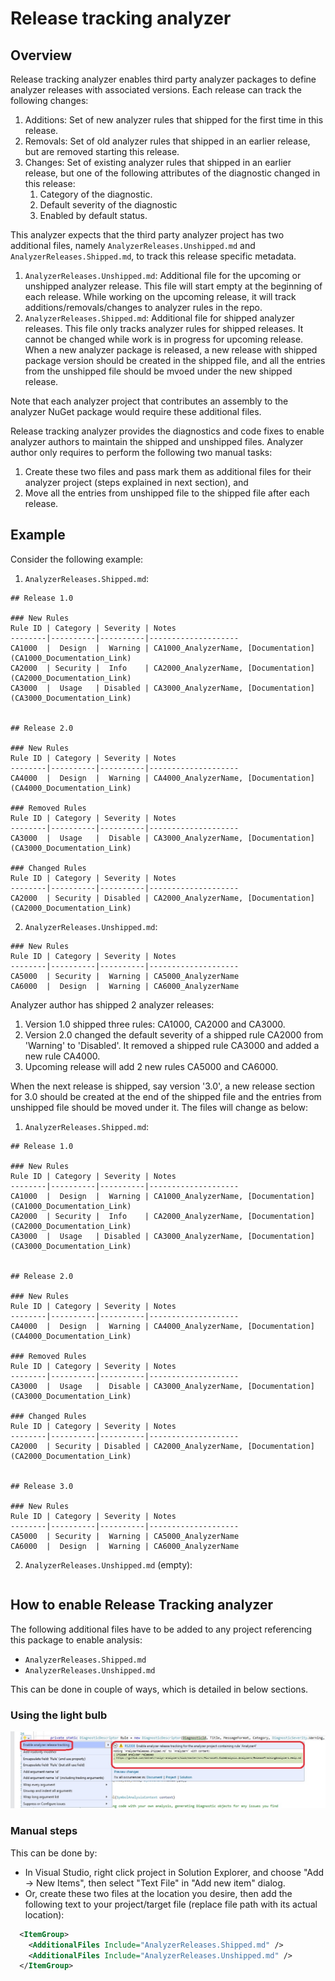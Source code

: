 # Release tracking analyzer

## Overview
Release tracking analyzer enables third party analyzer packages to define analyzer releases with associated versions. Each release can track the following changes:
1. Additions: Set of new analyzer rules that shipped for the first time in this release.
2. Removals: Set of old analyzer rules that shipped in an earlier release, but are removed starting this release.
3. Changes: Set of existing analyzer rules that shipped in an earlier release, but one of the following attributes of the diagnostic changed in this release:
   1. Category of the diagnostic.
   2. Default severity of the diagnostic
   3. Enabled by default status.

This analyzer expects that the third party analyzer project has two additional files, namely `AnalyzerReleases.Unshipped.md` and `AnalyzerReleases.Shipped.md`, to track this release specific metadata.
1. `AnalyzerReleases.Unshipped.md`: Additional file for the upcoming or unshipped analyzer release. This file will start empty at the beginning of each release. While working on the upcoming release, it will track additions/removals/changes to analyzer rules in the repo.
2. `AnalyzerReleases.Shipped.md`: Additional file for shipped analyzer releases. This file only tracks analyzer rules for shipped releases. It cannot be changed while work is in progress for upcoming release. When a new analyzer package is released, a new release with shipped package version should be created in the shipped file, and all the entries from the unshipped file should be mvoed under the new shipped release.

Note that each analyzer project that contributes an assembly to the analyzer NuGet package would require these additional files.

Release tracking analyzer provides the diagnostics and code fixes to enable analyzer authors to maintain the shipped and unshipped files. Analyzer author only requires to perform the following two manual tasks:
1. Create these two files and pass mark them as additional files for their analyzer project (steps explained in next section), and
2. Move all the entries from unshipped file to the shipped file after each release.

## Example
Consider the following example:

1. `AnalyzerReleases.Shipped.md`:

```
## Release 1.0

### New Rules
Rule ID | Category | Severity | Notes
--------|----------|----------|--------------------
CA1000  |  Design  |  Warning | CA1000_AnalyzerName, [Documentation](CA1000_Documentation_Link)
CA2000  | Security |  Info    | CA2000_AnalyzerName, [Documentation](CA2000_Documentation_Link)
CA3000  |  Usage   | Disabled | CA3000_AnalyzerName, [Documentation](CA3000_Documentation_Link)


## Release 2.0

### New Rules
Rule ID | Category | Severity | Notes
--------|----------|----------|--------------------
CA4000  |  Design  |  Warning | CA4000_AnalyzerName, [Documentation](CA4000_Documentation_Link)

### Removed Rules
Rule ID | Category | Severity | Notes
--------|----------|----------|--------------------
CA3000  |  Usage   |  Disable | CA3000_AnalyzerName, [Documentation](CA3000_Documentation_Link)

### Changed Rules
Rule ID | Category | Severity | Notes
--------|----------|----------|--------------------
CA2000  | Security | Disabled | CA2000_AnalyzerName, [Documentation](CA2000_Documentation_Link)
```

2. `AnalyzerReleases.Unshipped.md`:
```
### New Rules
Rule ID | Category | Severity | Notes
--------|----------|----------|--------------------
CA5000  | Security |  Warning | CA5000_AnalyzerName
CA6000  |  Design  |  Warning | CA6000_AnalyzerName
```

Analyzer author has shipped 2 analyzer releases:
1. Version 1.0 shipped three rules: CA1000, CA2000 and CA3000.
2. Version 2.0 changed the default severity of a shipped rule CA2000 from 'Warning' to 'Disabled'. It removed a shipped rule CA3000 and added a new rule CA4000.
3. Upcoming release will add 2 new rules CA5000 and CA6000.
 
When the next release is shipped, say version '3.0', a new release section for 3.0 should be created at the end of the shipped file and the entries from unshipped file should be moved under it. The files will change as below:

1. `AnalyzerReleases.Shipped.md`:

```
## Release 1.0

### New Rules
Rule ID | Category | Severity | Notes
--------|----------|----------|--------------------
CA1000  |  Design  |  Warning | CA1000_AnalyzerName, [Documentation](CA1000_Documentation_Link)
CA2000  | Security |  Info    | CA2000_AnalyzerName, [Documentation](CA2000_Documentation_Link)
CA3000  |  Usage   | Disabled | CA3000_AnalyzerName, [Documentation](CA3000_Documentation_Link)


## Release 2.0

### New Rules
Rule ID | Category | Severity | Notes
--------|----------|----------|--------------------
CA4000  |  Design  |  Warning | CA4000_AnalyzerName, [Documentation](CA4000_Documentation_Link)

### Removed Rules
Rule ID | Category | Severity | Notes
--------|----------|----------|--------------------
CA3000  |  Usage   |  Disable | CA3000_AnalyzerName, [Documentation](CA3000_Documentation_Link)

### Changed Rules
Rule ID | Category | Severity | Notes
--------|----------|----------|--------------------
CA2000  | Security | Disabled | CA2000_AnalyzerName, [Documentation](CA2000_Documentation_Link)


## Release 3.0

### New Rules
Rule ID | Category | Severity | Notes
--------|----------|----------|--------------------
CA5000  | Security |  Warning | CA5000_AnalyzerName
CA6000  |  Design  |  Warning | CA6000_AnalyzerName
```

2. `AnalyzerReleases.Unshipped.md` (empty):
```
```


## How to enable Release Tracking analyzer

The following additional files have to be added to any project referencing this package to enable analysis:

- `AnalyzerReleases.Shipped.md`
- `AnalyzerReleases.Unshipped.md`

This can be done in couple of ways, which is detailed in below sections.

### Using the light bulb

![Enable analyzer release tracking](./enable-analyzer-release-tracking.png)

### Manual steps
This can be done by:

- In Visual Studio, right click project in Solution Explorer, and choose "Add -> New Items", then select "Text File" in "Add new item" dialog.
- Or, create these two files at the location you desire, then add the following text to your project/target file (replace file path with its actual location):

```xml
  <ItemGroup>
    <AdditionalFiles Include="AnalyzerReleases.Shipped.md" />
    <AdditionalFiles Include="AnalyzerReleases.Unshipped.md" />
  </ItemGroup>
```
